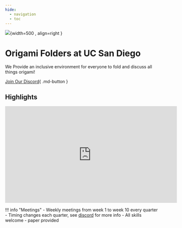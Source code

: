 ```yaml
---
hide:
  - navigation
  - toc
---
```



![](media/banner.jpg){width=500 , align=right }
# **Origami Folders at UC San Diego**
We Provide an inclusive environment for everyone to fold and discuss all things origami!

[Join Our Discord](https://discord.gg/6qBqJ2KYrm){ .md-button }

## Highlights
<iframe width="560" height="315" src="https://www.youtube.com/embed/KHfACWgcyXc?si=N-n0qdv6RqdNfVay" title="YouTube video player" frameborder="0" allow="accelerometer; autoplay; clipboard-write; encrypted-media; gyroscope; picture-in-picture; web-share" allowfullscreen></iframe>

!!! info "Meetings"
	- Weekly meetings from week 1 to week 10 every quarter
	- Timing changes each quarter, see [discord](https://discord.gg/6qBqJ2KYrm) for more info
	- All skills welcome
	- paper provided
